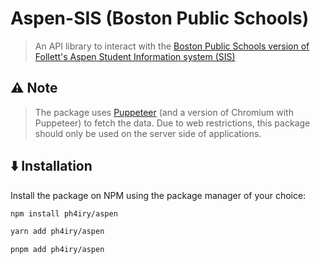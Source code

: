 # Aspen-SIS (Boston Public Schools)
> An API library to interact with the [Boston Public Schools version of Follett's Aspen Student Information system (SIS)](https://sis.mybps.org/aspen/)

## ⚠️ Note
> The package uses [Puppeteer](https://github.com/puppeteer/puppeteer/tree/main) (and a version of Chromium with Puppeteer) to fetch the data. Due to web restrictions, this package should only be used on the server side of applications.

## ⬇️ Installation
Install the package on NPM using the package manager of your choice:
```bash
npm install ph4iry/aspen
```
```bash
yarn add ph4iry/aspen
```
```bash
pnpm add ph4iry/aspen
```
<!-- npm install aspen-api
yarn install aspen-api
pnpm install aspen-api -->

